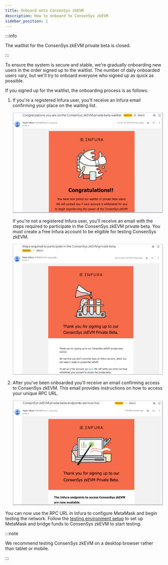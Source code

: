 ```yaml
---
title: Onboard onto ConsenSys zkEVM
description: How to onboard to ConsenSys zkEVM
sidebar_position: 1
---
```


:::info

The waitlist for the ConsenSys zkEVM private beta is closed.

:::

To ensure the system is secure and stable, we're gradually onboarding new users in the order signed up to the waitlist. The number of daily onboarded users vary, but we'll try to onboard everyone who signed up as quick as possible.

If you signed up for the waitlist, the onboarding process is as follows:

1. If you're a registered Infura user, you'll receive an Infura email confirming your place on the waiting list.

   ![Waitlist confirmation email](../assets/waitlist_confirm.png)

   If you're not a registered Infura user, you'll receive an email with the steps required to participate in the ConsenSys zkEVM private beta. You must create a free Infura account to be eligible for testing ConsenSys zkEVM.

   ![Steps required email](../assets/steps_required.png)

1. After you've been onboarded you'll receive an email confirming access to ConsenSys zkEVM. This email provides instructions on how to access your unique RPC URL.

   ![Confirmation email](../assets/confirmation.png)

You can now use the RPC URL in Infura to configure MetaMask and begin testing the network. Follow the [testing environment setup](https://goerli.zkevm.consensys.net/) to set up MetaMask and bridge funds to ConsenSys zkEVM to start testing.

:::note

We recommend testing ConsenSys zkEVM on a desktop browser rather than tablet or mobile.

:::
